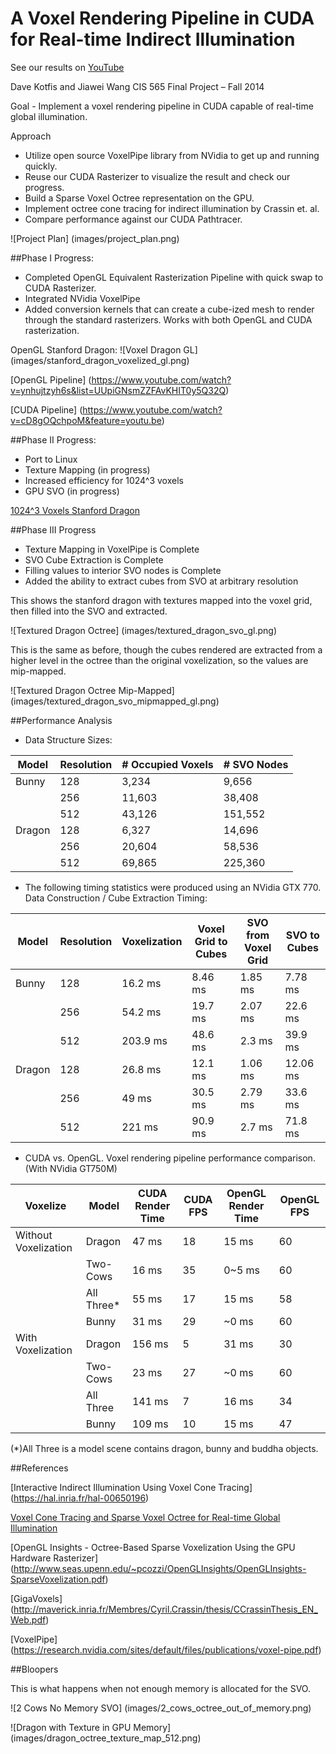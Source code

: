 A Voxel Rendering Pipeline in CUDA for Real-time Indirect Illumination
======================

See our results on [YouTube](http://youtu.be/UgqYFQuIGmc)

Dave Kotfis and Jiawei Wang
CIS 565 Final Project – Fall 2014

Goal - Implement a voxel rendering pipeline in CUDA capable of real-time global illumination.

Approach
- Utilize open source VoxelPipe library from NVidia to get up and running quickly.
- Reuse our CUDA Rasterizer to visualize the result and check our progress.
- Build a Sparse Voxel Octree representation on the GPU.
- Implement octree cone tracing for indirect illumination by Crassin et. al.
- Compare performance against our CUDA Pathtracer.


![Project Plan] (images/project_plan.png)

##Phase I Progress:

- Completed OpenGL Equivalent Rasterization Pipeline with quick swap to CUDA Rasterizer.
- Integrated NVidia VoxelPipe
- Added conversion kernels that can create a cube-ized mesh to render through the standard rasterizers. Works with both OpenGL and CUDA rasterization.

OpenGL Stanford Dragon:
![Voxel Dragon GL] (images/stanford_dragon_voxelized_gl.png)

[OpenGL Pipeline] (https://www.youtube.com/watch?v=ynhujtzyh6s&list=UUpiGNsmZZFAvKHIT0y5Q32Q)

[CUDA Pipeline] (https://www.youtube.com/watch?v=cD8gOQchpoM&feature=youtu.be)

##Phase II Progress:

- Port to Linux
- Texture Mapping (in progress)
- Increased efficiency for 1024^3 voxels
- GPU SVO (in progress)

[1024^3 Voxels Stanford Dragon](https://www.youtube.com/watch?v=wFguF1bXP6g&feature=youtu.be)

##Phase III Progress

- Texture Mapping in VoxelPipe is Complete
- SVO Cube Extraction is Complete
- Filling values to interior SVO nodes is Complete
- Added the ability to extract cubes from SVO at arbitrary resolution

This shows the stanford dragon with textures mapped into the voxel grid, then filled into the SVO and extracted.

![Textured Dragon Octree] (images/textured_dragon_svo_gl.png)

This is the same as before, though the cubes rendered are extracted from a higher level in the octree than the original voxelization, so the values are mip-mapped.

![Textured Dragon Octree Mip-Mapped] (images/textured_dragon_svo_mipmapped_gl.png)

##Performance Analysis

 - Data Structure Sizes:

| Model | Resolution | # Occupied Voxels | # SVO Nodes |
| --- | --- | --- | --- |
| Bunny | 128 | 3,234 | 9,656 |
|  | 256 | 11,603 | 38,408 |
|  | 512 | 43,126 | 151,552 |
| Dragon | 128 | 6,327 | 14,696 |
|  | 256 | 20,604 | 58,536 |
|  | 512 | 69,865 | 225,360 |

 - The following timing statistics were produced using an NVidia GTX 770.
Data Construction / Cube Extraction Timing:

| Model | Resolution | Voxelization | Voxel Grid to Cubes | SVO from Voxel Grid | SVO to Cubes |
| --- | --- | --- | --- | --- | --- |
| Bunny | 128 | 16.2 ms | 8.46 ms | 1.85 ms | 7.78 ms |
|  | 256 | 54.2 ms | 19.7 ms | 2.07 ms | 22.6 ms |
|  | 512 | 203.9 ms | 48.6 ms | 2.3 ms | 39.9 ms |
| Dragon | 128 | 26.8 ms | 12.1 ms | 1.06 ms | 12.06 ms |
|  | 256 | 49 ms | 30.5 ms | 2.79 ms | 33.6 ms |
|  | 512 | 221 ms | 90.9 ms | 2.7 ms | 71.8 ms |

 - CUDA vs. OpenGL. Voxel rendering pipeline performance comparison.
(With NVidia GT750M)

| Voxelize | Model | CUDA Render Time | CUDA FPS | OpenGL Render Time | OpenGL FPS |
| --- | --- | --- | --- | --- | --- |
| Without Voxelization | Dragon | 47 ms | 18 | 15 ms | 60 |
|  | Two-Cows | 16 ms | 35 | 0~5 ms | 60 |
|  | All Three* | 55 ms | 17 | 15 ms | 58 |
|  | Bunny | 31 ms | 29 | ~0 ms | 60 |
| With Voxelization | Dragon | 156 ms | 5 | 31 ms | 30 |
|  | Two-Cows | 23 ms | 27 | ~0 ms | 60 |
|  | All Three | 141 ms | 7 | 16 ms | 34 |
|  | Bunny | 109 ms | 10 | 15 ms | 47 |

(*)All Three is a model scene contains dragon, bunny and buddha objects.

##References

[Interactive Indirect Illumination Using Voxel Cone Tracing] (https://hal.inria.fr/hal-00650196)

[Voxel Cone Tracing and Sparse Voxel Octree for Real-time Global Illumination](http://on-demand.gputechconf.com/gtc/2012/presentations/SB134-Voxel-Cone-Tracing-Octree-Real-Time-Illumination.pdf)

[OpenGL Insights - Octree-Based Sparse Voxelization Using the GPU Hardware Rasterizer] (http://www.seas.upenn.edu/~pcozzi/OpenGLInsights/OpenGLInsights-SparseVoxelization.pdf)

[GigaVoxels] (http://maverick.inria.fr/Membres/Cyril.Crassin/thesis/CCrassinThesis_EN_Web.pdf)

[VoxelPipe] (https://research.nvidia.com/sites/default/files/publications/voxel-pipe.pdf)

##Bloopers

This is what happens when not enough memory is allocated for the SVO.

![2 Cows No Memory SVO] (images/2_cows_octree_out_of_memory.png)

![Dragon with Texture in GPU Memory] (images/dragon_octree_texture_map_512.png)

